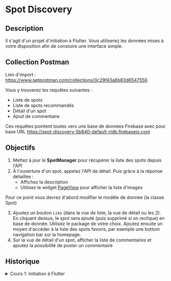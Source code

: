 # Spot Discovery
## Description
Il s'agit d'un projet d'initiation à Flutter.
Vous utiliserez les données mises à votre disposition afin de constuire une interface simple.

## Collection Postman
Lien d'import : https://www.getpostman.com/collections/0c29f43a6b83d6547556

Vous y trouverez les requêtes suivantes :
- Liste de spots
- Liste de spots recommandés
- Détail d'un spot
- Ajout de commentaire

Ces requêtes pointent toutes vers une base de données Firebase avec pour base URL https://spot-discovery-5b840-default-rtdb.firebaseio.com

## Objectifs
1. Mettez à jour le **SpotManager** pour récupérer la liste des spots depuis l'API
2. À l'ouverture d'un spot, appelez l'API de détail. Puis grâce à la réponse détaillée :
   - Affichez la description
   - Utilisez le widget [PageView](https://api.flutter.dev/flutter/widgets/PageView-class.html) pour afficher la liste d'images

Pour ce point vous devrez d'abord modifier le modèle de donnée (la classe Spot)

3. Ajoutez un bouton `Like` (dans la vue de liste, la vue de détail ou les 2).
   En cliquant dessus, le spot sera ajouté (puis supprimé si on reclique) en base de donnée. Utilisez le package de votre choix.
   Ajoutez ensuite un moyen d'accéder à la liste des spots favoris, par exemple une bottom navigation bar sur la homepage.
4. Sur la vue de détail d'un spot, afficher la liste de commentaires et ajoutez la possibilité de poster un commentaire

## Historique
<details>
    <summary>Cours 1: Initiation à Flutter</summary>

## SpotManager
Vous trouverez dans ce projet le singleton **SpotManager** (lib/core/manager/spot_manager.dart) qui vous donne accès à une liste de spots.
Les données sont parsées depuis le fichier spots.json se trouvant dans le dossier `assets/json`.
La classe **Spot** (lib/core/model/spot.dart) représente un lieu et vous donne accès à de nombreuses informations sur celui-ci.

### Exemples d'utilisation
Récupérer la liste complète des spots :
```
List<Spot> fullSpotList = SpotManager().spots;
```

Récupérer une sous liste de spots :
```
List<Spot> spots = SpotManager().getSomeSpots();
List<Spot> moreSpots = SpotManager().getSomeSpots(startIndex: 15, endIndex: 30);
```

Récupérer un spot au hasard :
```
Spot randomSpot = SpotManager().getRandomSpot();
```

## Objectifs
1. Utilisez une ListView pour afficher la liste des spots. Faites apparaître les infos suivantes du Spot :
   - title
   - imageThumbnail
   - mainCategory : affichez  le `name`

2. Créez la page détail d'un spot, dans laquelle vous afficherez :
   - title
   - imageFullsize
   - address
   - trainStation (attention, la valeur peut-être null)
   - isRecommended : faites apparaître un bandeau avec le label `Recommandé` si **true**
   - isClosed : faites appaître un bandeau avec le label `Fermé` si **true**
   - tagsCategory : affichez les catégories dans une ListView

Lors du clic sur un élément de la liste de votre première vue, redirigez l'utilisateur sur la vue de détail.

3. Ajoutez un FloatingActionButton sur la page d'accueil.
   En cliquant sur ce bouton, vous récupérerez un spot au hasard dans la liste et l'afficherez dans la vue de détail

4. Implémentez une fonction **getSpotByName** dans le singleton `SpotManager`.
   Utilisez cette fonction pour implémenter une fonctionnalité de recherche par titre de spot dans votre application.

5. Affectez un **ScrollController** à votre ListView pour implémenter une liste paginée.
   Vous pouvez utiliser la fonction `getSomeSpots` pour simuler une pagination.
</details>
